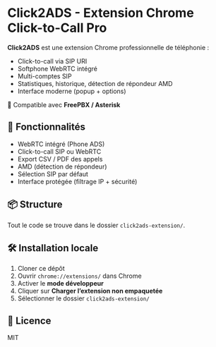 # Click2ADS - Extension Chrome Click-to-Call Pro

**Click2ADS** est une extension Chrome professionnelle de téléphonie :
- Click-to-call via SIP URI
- Softphone WebRTC intégré
- Multi-comptes SIP
- Statistiques, historique, détection de répondeur AMD
- Interface moderne (popup + options)

🔗 Compatible avec **FreePBX / Asterisk**

## 🔧 Fonctionnalités
- WebRTC intégré (Phone ADS)
- Click-to-call SIP ou WebRTC
- Export CSV / PDF des appels
- AMD (détection de répondeur)
- Sélection SIP par défaut
- Interface protégée (filtrage IP + sécurité)

## 📦 Structure
Tout le code se trouve dans le dossier `click2ads-extension/`.

## 🛠️ Installation locale
1. Cloner ce dépôt
2. Ouvrir `chrome://extensions/` dans Chrome
3. Activer le **mode développeur**
4. Cliquer sur **Charger l’extension non empaquetée**
5. Sélectionner le dossier `click2ads-extension/`

## 📜 Licence
MIT
